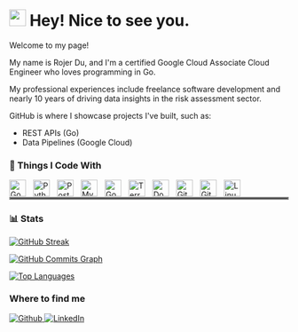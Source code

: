 <h1><img src="https://emojis.slackmojis.com/emojis/images/1531849430/4246/blob-sunglasses.gif?1531849430" width="30"/> Hey! Nice to see you.</h1>
Welcome to my page! 

My name is Rojer Du, and I'm a certified Google Cloud Associate Cloud Engineer who loves programming in Go. 

My professional experiences include freelance software development and nearly 10 years of driving data insights in the risk assessment sector. 

GitHub is where I showcase projects I've built, such as: 
 - REST APIs (Go)
 - Data Pipelines (Google Cloud)



### 🧰 Things I Code With
<img align ="left" alt="Go" width="30px" style="padding-right:10px;" src="https://cdn.jsdelivr.net/gh/devicons/devicon@latest/icons/go/go-original-wordmark.svg" />
<img align ="left" alt="Python" width="30px" style="padding-right:10px;" img src="https://cdn.jsdelivr.net/gh/devicons/devicon@latest/icons/python/python-original.svg" />
<img align ="left" alt="Postgresql" width="30px" style="padding-right:10px;" img src="https://cdn.jsdelivr.net/gh/devicons/devicon@latest/icons/postgresql/postgresql-original.svg" />
<img align ="left" alt="Mysql" width="30px" style="padding-right:10px;" img src="https://cdn.jsdelivr.net/gh/devicons/devicon@latest/icons/mysql/mysql-original.svg" />
<img align ="left" alt="Google Cloud" width="30px" style="padding-right:10px;" img src="https://cdn.jsdelivr.net/gh/devicons/devicon@latest/icons/googlecloud/googlecloud-original.svg" />
<img align ="left" alt="Terraform" width="30px" style="padding-right:10px;" img src="https://cdn.jsdelivr.net/gh/devicons/devicon@latest/icons/terraform/terraform-original.svg" />
<img align ="left" alt="Docker" width="30px" style="padding-right:10px;" img src="https://cdn.jsdelivr.net/gh/devicons/devicon@latest/icons/docker/docker-original.svg" />
<img align ="left" alt="Git" width="30px" style="padding-right:10px;" img src="https://cdn.jsdelivr.net/gh/devicons/devicon@latest/icons/git/git-original.svg" />
<img align ="left" alt="Github" width="30px" style="padding-right:10px;" img src="https://cdn.jsdelivr.net/gh/devicons/devicon@latest/icons/github/github-original.svg" />
<img align ="left" alt="Linux" width="30px" style="padding-right:10px;" img src="https://cdn.jsdelivr.net/gh/devicons/devicon@latest/icons/linux/linux-original.svg" />
<br />

<hr style="border:2px solid gray">


### 📊 Stats
[![GitHub Streak](https://streak-stats.demolab.com?user=rojerdu-dev&theme=gruvbox&date_format=%5BY%20%5DM%20j)](https://git.io/streak-stats)

<a href="http://www.github.com/rojerdu-dev"><img src="https://github-readme-activity-graph.cyclic.app/graph?username=rojerdu-dev&bg_color=1c1917&color=ffffff&line=0891b2&point=ffffff&area_color=1c1917&area=true&hide_border=true&custom_title=GitHub%20Commits%20Graph" alt="GitHub Commits Graph" /></a>

<a href="https://github.com/rojerdu-dev" align="left"><img src="https://github-readme-stats.vercel.app/api/top-langs/?username=rojerdu-dev&langs_count=10&title_color=ffffff&text_color=ffffff&icon_color=0891b2&bg_color=1c1917&hide_border=true&locale=en&custom_title=Top%20%Languages" alt="Top Languages" /></a>

<h3>Where to find me</h3>
<p>
  <a href="https://github.com/rojerdu-dev" target="_blank">
    <img alt="Github" src="https://img.shields.io/badge/GitHub-%2312100E.svg?&style=for-the-badge&logo=Github&logoColor=white" />
  </a>
  <a href="https://www.linkedin.com/in/rojerdu" target="_blank">
    <img alt="LinkedIn" src="https://img.shields.io/badge/linkedin-%230077B5.svg?&style=for-the-badge&logo=linkedin&logoColor=white" />
  </a>
</p>

          




          
          

          


        
          


          
          
          
